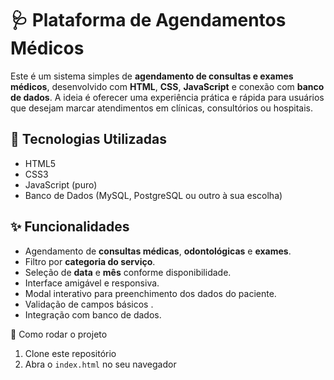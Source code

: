 # 🩺 Plataforma de Agendamentos Médicos

Este é um sistema simples de **agendamento de consultas e exames médicos**, desenvolvido com **HTML**, **CSS**, **JavaScript** e conexão com **banco de dados**. A ideia é oferecer uma experiência prática e rápida para usuários que desejam marcar atendimentos em clínicas, consultórios ou hospitais.

## 🔧 Tecnologias Utilizadas

- HTML5
- CSS3
- JavaScript (puro)
- Banco de Dados (MySQL, PostgreSQL ou outro à sua escolha)

## ✨ Funcionalidades

- Agendamento de **consultas médicas**, **odontológicas** e **exames**.
- Filtro por **categoria do serviço**.
- Seleção de **data** e **mês** conforme disponibilidade.
- Interface amigável e responsiva.
- Modal interativo para preenchimento dos dados do paciente.
- Validação de campos básicos .
- Integração com banco de dados.
  
🚀 Como rodar o projeto

1. Clone este repositório
2. Abra o `index.html` no seu navegador


